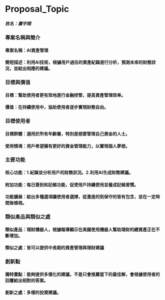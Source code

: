 # Proposal_Topic

##### 姓名：蕭宇翔

### 專案名稱與簡介

#### 專案名稱：AI資產管理

#### 簡短描述：利用AI技術，根據用戶過往的資產紀錄進行分析，預測未來的財務狀況，並給出相應的建議。

### 目標與價值

#### 目標：幫助使用者更有效地進行金融控管，提高資產管理效率。

#### 價值：在持續使用中，協助使用者逐步實現財務自由。

### 目標使用者

#### 目標群體：適用於所有年齡層，特別是想要管理自己資金的人士。

#### 使用情境：用戶希望擁有更好的資金管理能力，以實現個人夢想。

### 主要功能

#### 核心功能：1.紀錄並分析用戶的財務狀況。2.利用AI生成財務建議。

#### 附加功能：每日簽到和記帳功能，促使用戶持續使用並養成記帳習慣。

#### 功能擴展：給出多種選項讓使用者選擇，從激進的到保守的皆有包含，並在一定時間後檢視。

### 類似產品與類似之處

#### 類似產品：理財機器人，根據報導顯示在美國使用機器人幫助理財的總資產正在不斷增加。

#### 類似之處：皆可以提供中長期的資產管理與理財建議

### 創新點

#### 獨特賣點：能夠提供多樣化的建議，不是只會推薦當下的最佳解，會根據使用者的回覆給出相對的答案。

#### 創新之處：多樣的投資建議。

